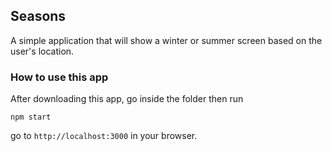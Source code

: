 ## Seasons

A simple application that will show a winter or summer screen based on the user's location. 

### How to use this app

After downloading this app, go inside the folder then run

`npm start`

go to `http://localhost:3000` in your browser.

